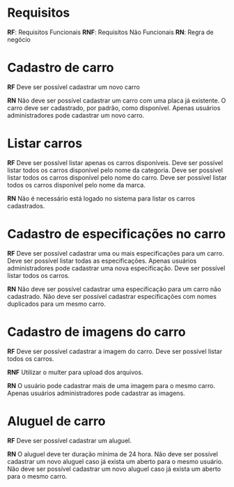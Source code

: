 # Requisitos
 **RF**:  Requisitos Funcionais
 **RNF**: Requisitos Não Funcionais
 **RN**:  Regra de negócio


# Cadastro de carro

**RF**
Deve ser possível cadastrar um novo carro

**RN**
Não deve ser possível cadastrar um carro com uma placa já existente.
O carro deve ser cadastrado, por padrão, como disponível.
Apenas usuários administradores pode cadastrar um novo carro.

# Listar carros

**RF**
Deve ser possível listar apenas os carros disponíveis.
Deve ser possível listar todos os carros disponível pelo nome da categoria.
Deve ser possível listar todos os carros disponível pelo nome do carro.
Deve ser possível listar todos os carros disponível pelo nome da marca.

**RN**
Não é necessário está logado no sistema para listar os carros cadastrados.

# Cadastro de especificações no carro

**RF**
Deve ser possível cadastrar uma ou mais especificações para um carro.
Deve ser possível listar todas as especificações.
Apenas usuários administradores pode cadastrar uma nova especificação.
Deve ser possível listar todos os carros.

**RN**
Não deve ser possível cadastrar uma especificação para um carro não cadastrado.
Não deve ser possível cadastrar especificações com nomes duplicados para um mesmo carro.

# Cadastro de imagens do carro

**RF**
Deve ser possível cadastrar a imagem do carro.
Deve ser possível listar todos os carros.

**RNF**
Utilizar o multer para upload dos arquivos.

**RN**
O usuário pode cadastrar mais de uma imagem para o mesmo carro.
Apenas usuários administradores pode cadastrar as imagens.

# Aluguel de carro

**RF**
Deve ser possível cadastrar um aluguel.

**RN**
O aluguel deve ter duração mínima de 24 hora.
Não deve ser possível cadastrar um novo aluguel caso já exista um aberto para o mesmo usuário.
Não deve ser possível cadastrar um novo aluguel caso já exista um aberto para o mesmo carro.